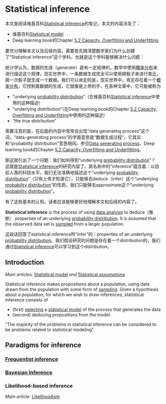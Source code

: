 # Statistical inference

本文是阅读维基百科[Statistical inference](https://en.wikipedia.org/wiki/Statistical_inference)的笔记，本文的内容涉及了：

- 维基百科[Statistical model](https://en.wikipedia.org/wiki/Statistical_model)
- Deep learning book的Chapter [5.2 Capacity, Overfitting and Underfitting](https://dengking.github.io/machine-learning/Theory/Deep-learning/Book-deep-learning/Chapter-5-Machine-Learning-Basics/5.2-Capacity-Overfitting-and-Underfitting/)

要充分理解本文以及后续内容，需要首先搞清楚数学家们为什么创建了“Statistical inference”这个学科，也就是这个学科能够解决什么问题：

统计学认为，数据的生成（generate）是有一定规律的，数学中使用[概率分布](https://en.wikipedia.org/wiki/Probability_distributions)来进行描述这个规律。现实世界中，一条数据生成完全可以使用掷骰子来进行类比，掷一次骰子就生成一个数据。我们可以肯定的是，现实世界中，肯定存在着一个[概率分布](https://en.wikipedia.org/wiki/Probability_distributions)，它控制着数据的生成，它就像是上帝的手，在各种文章中，它可能被称为

- “underlying [probability distribution](https://en.wikipedia.org/wiki/Probability_distribution)”（在维基百科[Statistical inference](https://en.wikipedia.org/wiki/Statistical_inference)中使用的这种描述）
- “underlying distribution“（在Deep learning book的Chapter [5.2 Capacity, Overfitting and Underfitting](https://dengking.github.io/machine-learning/Theory/Deep-learning/Book-deep-learning/Chapter-5-Machine-Learning-Basics/5.2-Capacity-Overfitting-and-Underfitting/)中使用的这种描述）
- “the true distribution”

需要注意的是，在后面的内容中常常会出现“data generating process”这个词，“data-generating process”的字面意思是“数据生成过程”，它其实和“probability distribution”意思相同。参见[Data generating process](https://en.wikipedia.org/wiki/Data_generating_process)、Deep learning book的Chapter [5.2 Capacity, Overfitting and Underfitting](https://dengking.github.io/machine-learning/Theory/Deep-learning/Book-deep-learning/Chapter-5-Machine-Learning-Basics/5.2-Capacity-Overfitting-and-Underfitting/)。

那这就引出了一个问题：我们如何得到“underlying [probability distribution](https://en.wikipedia.org/wiki/Probability_distribution)”？ 这就是[Statistical inference](https://en.wikipedia.org/wiki/Statistical_inference)的研究内容了。其名称中的“inference”蕴含着：以目前人类的科技水平，我们无法准确地描述这个“underlying [probability distribution](https://en.wikipedia.org/wiki/Probability_distribution)”（只有上帝才知道它），只能够去deduce（infer）这个“underlying [probability distribution](https://en.wikipedia.org/wiki/Probability_distribution)”的性质，我们只能够去approximate这个“underlying [probability distribution](https://en.wikipedia.org/wiki/Probability_distribution)”。



有了这些基本的认知，读者应该能够更好地理解本文和后续的内容了。

**Statistical inference** is the process of using [data analysis](https://en.wikipedia.org/wiki/Data_analysis) to deduce（推断） properties of an underlying [probability distribution](https://en.wikipedia.org/wiki/Probability_distribution). It is assumed that the observed data set is [sampled](https://en.wikipedia.org/wiki/Sampling_(statistics)) from a larger population.

这段话回答了statistical inference所“infer”的：properties of an underlying [probability distribution](https://en.wikipedia.org/wiki/Probability_distribution)。我们假设研究的问题是存在着一个distribution的，我们通过[Statistical inference](https://en.wikipedia.org/wiki/Statistical_inference)可以学习到这个distribution。



## Introduction

*Main articles:* [Statistical model](https://en.wikipedia.org/wiki/Statistical_model) *and* [Statistical assumptions](https://en.wikipedia.org/wiki/Statistical_assumptions)

Statistical inference makes propositions about a population, using data drawn from the population with some form of [sampling](https://en.wikipedia.org/wiki/Sampling_(statistics)). Given a hypothesis about a population, for which we wish to draw inferences, statistical inference consists of 

- (first) [selecting](https://en.wikipedia.org/wiki/Model_selection) a [statistical model](https://en.wikipedia.org/wiki/Statistical_model) of the process that generates the data 
- (second) deducing propositions from the model.

"The majority of the problems in statistical inference can be considered to be problems related to statistical modeling"



## Paradigms for inference

### [Frequentist inference](https://en.wikipedia.org/wiki/Frequentist_inference)



### [Bayesian Inference](https://en.wikipedia.org/wiki/Bayesian_Inference)



### Likelihood-based inference

*Main article:* [Likelihoodism](https://en.wikipedia.org/wiki/Likelihoodism)